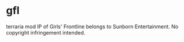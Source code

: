 # gfl
 terraria mod
IP of Girls' Frontline belongs to Sunborn Entertainment. No copyright infringement intended.
